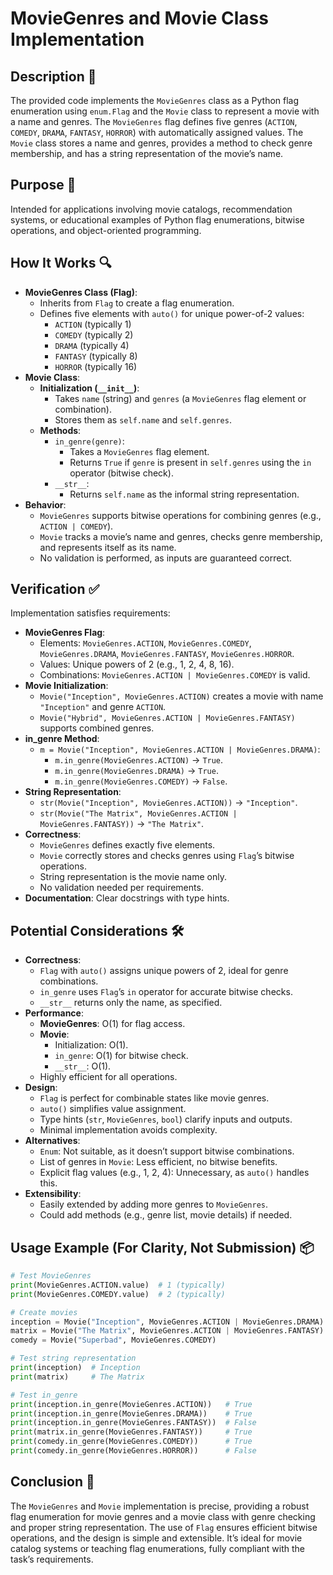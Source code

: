 # MovieGenres and Movie Class Implementation

## Description 📝

The provided code implements the `MovieGenres` class as a Python flag enumeration using `enum.Flag` and the `Movie` class to represent a movie with a name and genres.
The `MovieGenres` flag defines five genres (`ACTION`, `COMEDY`, `DRAMA`, `FANTASY`, `HORROR`) with automatically assigned values.
The `Movie` class stores a name and genres, provides a method to check genre membership, and has a string representation of the movie’s name.

## Purpose 🎯

Intended for applications involving movie catalogs, recommendation systems, or educational examples of Python flag enumerations, bitwise operations, and object-oriented programming.

## How It Works 🔍

-   **MovieGenres Class (Flag)**:
    -   Inherits from `Flag` to create a flag enumeration.
    -   Defines five elements with `auto()` for unique power-of-2 values:
        -   `ACTION` (typically 1)
        -   `COMEDY` (typically 2)
        -   `DRAMA` (typically 4)
        -   `FANTASY` (typically 8)
        -   `HORROR` (typically 16)
-   **Movie Class**:
    -   **Initialization (`__init__`)**:
        -   Takes `name` (string) and `genres` (a `MovieGenres` flag element or combination).
        -   Stores them as `self.name` and `self.genres`.
    -   **Methods**:
        -   `in_genre(genre)`:
            -   Takes a `MovieGenres` flag element.
            -   Returns `True` if `genre` is present in `self.genres` using the `in` operator (bitwise check).
        -   `__str__`:
            -   Returns `self.name` as the informal string representation.
-   **Behavior**:
    -   `MovieGenres` supports bitwise operations for combining genres (e.g., `ACTION | COMEDY`).
    -   `Movie` tracks a movie’s name and genres, checks genre membership, and represents itself as its name.
    -   No validation is performed, as inputs are guaranteed correct.

## Verification ✅

Implementation satisfies requirements:

-   **MovieGenres Flag**:
    -   Elements: `MovieGenres.ACTION`, `MovieGenres.COMEDY`, `MovieGenres.DRAMA`, `MovieGenres.FANTASY`, `MovieGenres.HORROR`.
    -   Values: Unique powers of 2 (e.g., 1, 2, 4, 8, 16).
    -   Combinations: `MovieGenres.ACTION | MovieGenres.COMEDY` is valid.
-   **Movie Initialization**:
    -   `Movie("Inception", MovieGenres.ACTION)` creates a movie with name `"Inception"` and genre `ACTION`.
    -   `Movie("Hybrid", MovieGenres.ACTION | MovieGenres.FANTASY)` supports combined genres.
-   **in_genre Method**:
    -   `m = Movie("Inception", MovieGenres.ACTION | MovieGenres.DRAMA)`:
        -   `m.in_genre(MovieGenres.ACTION)` → `True`.
        -   `m.in_genre(MovieGenres.DRAMA)` → `True`.
        -   `m.in_genre(MovieGenres.COMEDY)` → `False`.
-   **String Representation**:
    -   `str(Movie("Inception", MovieGenres.ACTION))` → `"Inception"`.
    -   `str(Movie("The Matrix", MovieGenres.ACTION | MovieGenres.FANTASY))` → `"The Matrix"`.
-   **Correctness**:
    -   `MovieGenres` defines exactly five elements.
    -   `Movie` correctly stores and checks genres using `Flag`’s bitwise operations.
    -   String representation is the movie name only.
    -   No validation needed per requirements.
-   **Documentation**: Clear docstrings with type hints.

## Potential Considerations 🛠️

-   **Correctness**:
    -   `Flag` with `auto()` assigns unique powers of 2, ideal for genre combinations.
    -   `in_genre` uses `Flag`’s `in` operator for accurate bitwise checks.
    -   `__str__` returns only the name, as specified.
-   **Performance**:
    -   **MovieGenres**: O(1) for flag access.
    -   **Movie**:
        -   Initialization: O(1).
        -   `in_genre`: O(1) for bitwise check.
        -   `__str__`: O(1).
    -   Highly efficient for all operations.
-   **Design**:
    -   `Flag` is perfect for combinable states like movie genres.
    -   `auto()` simplifies value assignment.
    -   Type hints (`str`, `MovieGenres`, `bool`) clarify inputs and outputs.
    -   Minimal implementation avoids complexity.
-   **Alternatives**:
    -   `Enum`: Not suitable, as it doesn’t support bitwise combinations.
    -   List of genres in `Movie`: Less efficient, no bitwise benefits.
    -   Explicit flag values (e.g., 1, 2, 4): Unnecessary, as `auto()` handles this.
-   **Extensibility**:
    -   Easily extended by adding more genres to `MovieGenres`.
    -   Could add methods (e.g., genre list, movie details) if needed.

## Usage Example (For Clarity, Not Submission) 📦

```python
# Test MovieGenres
print(MovieGenres.ACTION.value)  # 1 (typically)
print(MovieGenres.COMEDY.value)  # 2 (typically)

# Create movies
inception = Movie("Inception", MovieGenres.ACTION | MovieGenres.DRAMA)
matrix = Movie("The Matrix", MovieGenres.ACTION | MovieGenres.FANTASY)
comedy = Movie("Superbad", MovieGenres.COMEDY)

# Test string representation
print(inception)  # Inception
print(matrix)     # The Matrix

# Test in_genre
print(inception.in_genre(MovieGenres.ACTION))   # True
print(inception.in_genre(MovieGenres.DRAMA))    # True
print(inception.in_genre(MovieGenres.FANTASY))  # False
print(matrix.in_genre(MovieGenres.FANTASY))     # True
print(comedy.in_genre(MovieGenres.COMEDY))      # True
print(comedy.in_genre(MovieGenres.HORROR))      # False
```

## Conclusion 🚀

The `MovieGenres` and `Movie` implementation is precise, providing a robust flag enumeration for movie genres and a movie class with genre checking and proper string representation.
The use of `Flag` ensures efficient bitwise operations, and the design is simple and extensible.
It’s ideal for movie catalog systems or teaching flag enumerations, fully compliant with the task’s requirements.
